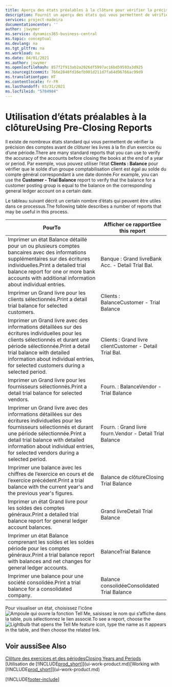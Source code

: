 ```yaml
---
title: Aperçu des états préalables à la clôture pour vérifier la précision de compte | Microsoft Docs
description: Fournit un aperçu des états qui vous permettent de vérifier la précision des comptes avant de clôturer les livres à la fin d’un exercice ou d’une période.
services: project-madeira
documentationcenter: ''
author: jswymer
ms.service: dynamics365-business-central
ms.topic: conceptual
ms.devlang: na
ms.tgt_pltfrm: na
ms.workload: na
ms.date: 04/01/2021
ms.author: jswymer
ms.openlocfilehash: 857f2f913ab2a2026df5997ac16bd59593a3d925
ms.sourcegitcommit: 766e2840fd16efb901d211d7fa64d96766ac99d9
ms.translationtype: HT
ms.contentlocale: fr-FR
ms.lasthandoff: 03/31/2021
ms.locfileid: "5784984"
---
```

# <a name="using-pre-closing-reports"></a><span data-ttu-id="31cf0-103">Utilisation d’états préalables à la clôture</span><span class="sxs-lookup"><span data-stu-id="31cf0-103">Using Pre-Closing Reports</span></span>
<span data-ttu-id="31cf0-104">Il existe de nombreux états standard qui vous permettent de vérifier la précision des comptes avant de clôturer les livres à la fin d’un exercice ou d’une période.</span><span class="sxs-lookup"><span data-stu-id="31cf0-104">There are many standard reports that you can use to verify the accuracy of the accounts before closing the books at the end of a year or period.</span></span> <span data-ttu-id="31cf0-105">Par exemple, vous pouvez utiliser l’état **Clients : Balance** pour vérifier que le solde d’un groupe comptabilisation client est égal au solde du compte général correspondant à une date donnée.</span><span class="sxs-lookup"><span data-stu-id="31cf0-105">For example, you can use the **Customer - Trial Balance** report to verify that the balance for a customer posting group is equal to the balance on the corresponding general ledger account on a certain date.</span></span>

<span data-ttu-id="31cf0-106">Le tableau suivant décrit un certain nombre d’états qui peuvent être utiles dans ce processus.</span><span class="sxs-lookup"><span data-stu-id="31cf0-106">The following table describes a number of reports that may be useful in this process.</span></span>

| <span data-ttu-id="31cf0-107">Pour</span><span class="sxs-lookup"><span data-stu-id="31cf0-107">To</span></span> | <span data-ttu-id="31cf0-108">Afficher ce rapport</span><span class="sxs-lookup"><span data-stu-id="31cf0-108">See this report</span></span> |
| --- | --- |
| <span data-ttu-id="31cf0-109">Imprimer un état Balance détaillé pour un ou plusieurs comptes bancaires avec des informations supplémentaires sur des écritures individuelles.</span><span class="sxs-lookup"><span data-stu-id="31cf0-109">Print a detailed trial balance report for one or more bank accounts with additional information about individual entries.</span></span> |<span data-ttu-id="31cf0-110">Banque : Grand livre</span><span class="sxs-lookup"><span data-stu-id="31cf0-110">Bank Acc. - Detail Trial Bal.</span></span> |
| <span data-ttu-id="31cf0-111">Imprimer un Grand livre pour les clients sélectionnés.</span><span class="sxs-lookup"><span data-stu-id="31cf0-111">Print a detail trial balance for selected customers.</span></span> |<span data-ttu-id="31cf0-112">Clients : Balance</span><span class="sxs-lookup"><span data-stu-id="31cf0-112">Customer - Trial Balance</span></span> |
| <span data-ttu-id="31cf0-113">Imprimer un Grand livre avec des informations détaillées sur des écritures individuelles pour les clients sélectionnés et durant une période sélectionnée.</span><span class="sxs-lookup"><span data-stu-id="31cf0-113">Print a detail trial balance with detailed information about individual entries, for selected customers during a selected period.</span></span> |<span data-ttu-id="31cf0-114">Clients : Grand livre client</span><span class="sxs-lookup"><span data-stu-id="31cf0-114">Customer - Detail Trial Bal.</span></span> |
| <span data-ttu-id="31cf0-115">Imprimer un Grand livre pour les fournisseurs sélectionnés.</span><span class="sxs-lookup"><span data-stu-id="31cf0-115">Print a detail trial balance for selected vendors.</span></span> |<span data-ttu-id="31cf0-116">Fourn. : Balance</span><span class="sxs-lookup"><span data-stu-id="31cf0-116">Vendor - Trial Balance</span></span> |
| <span data-ttu-id="31cf0-117">Imprimer un Grand livre avec des informations détaillées sur des écritures individuelles pour les fournisseurs sélectionnés et durant une période sélectionnée.</span><span class="sxs-lookup"><span data-stu-id="31cf0-117">Print a detail trial balance with detailed information about individual entries, for selected vendors during a selected period.</span></span> |<span data-ttu-id="31cf0-118">Fourn. : Grand livre fourn.</span><span class="sxs-lookup"><span data-stu-id="31cf0-118">Vendor - Detail Trial Balance</span></span> |
| <span data-ttu-id="31cf0-119">Imprimer une balance avec les chiffres de l’exercice en cours et de l’exercice précédent.</span><span class="sxs-lookup"><span data-stu-id="31cf0-119">Print a trial balance with the current year's and the previous year's figures.</span></span> |<span data-ttu-id="31cf0-120">Balance de clôture</span><span class="sxs-lookup"><span data-stu-id="31cf0-120">Closing Trial Balance</span></span> |
| <span data-ttu-id="31cf0-121">Imprimer un état Grand livre pour les soldes des comptes généraux.</span><span class="sxs-lookup"><span data-stu-id="31cf0-121">Print a detailed trial balance report for general ledger account balances.</span></span> |<span data-ttu-id="31cf0-122">Grand livre</span><span class="sxs-lookup"><span data-stu-id="31cf0-122">Detail Trial Balance</span></span> |
| <span data-ttu-id="31cf0-123">Imprimer un état Balance comprenant les soldes et les soldes période pour les comptes généraux.</span><span class="sxs-lookup"><span data-stu-id="31cf0-123">Print a trial balance report with balances and net changes for general ledger accounts.</span></span> |<span data-ttu-id="31cf0-124">Balance</span><span class="sxs-lookup"><span data-stu-id="31cf0-124">Trial Balance</span></span> |
| <span data-ttu-id="31cf0-125">Imprimer une balance pour une société consolidée.</span><span class="sxs-lookup"><span data-stu-id="31cf0-125">Print a trial balance for a consolidated company.</span></span> |<span data-ttu-id="31cf0-126">Balance consolidée</span><span class="sxs-lookup"><span data-stu-id="31cf0-126">Consolidated Trial Balance</span></span> |

<span data-ttu-id="31cf0-127">Pour visualiser un état, choisissez l’icône ![Ampoule qui ouvre la fonction Tell Me](media/ui-search/search_small.png "Dites-moi ce que vous voulez faire"), saisissez le nom qui s’affiche dans la table, puis sélectionnez le lien associé.</span><span class="sxs-lookup"><span data-stu-id="31cf0-127">To see a report, choose the ![Lightbulb that opens the Tell Me feature](media/ui-search/search_small.png "Tell me what you want to do") icon, type the name as it appears in the table, and then choose the related link.</span></span>

## <a name="see-also"></a><span data-ttu-id="31cf0-128">Voir aussi</span><span class="sxs-lookup"><span data-stu-id="31cf0-128">See Also</span></span>
[<span data-ttu-id="31cf0-129">Clôture des exercices et des périodes</span><span class="sxs-lookup"><span data-stu-id="31cf0-129">Closing Years and Periods</span></span>](year-close-years-periods.md)  
<span data-ttu-id="31cf0-130">[Utilisation de [!INCLUDE[prod_short](includes/prod_short.md)]](ui-work-product.md)</span><span class="sxs-lookup"><span data-stu-id="31cf0-130">[Working with [!INCLUDE[prod_short](includes/prod_short.md)]](ui-work-product.md)</span></span>



[!INCLUDE[footer-include](includes/footer-banner.md)]